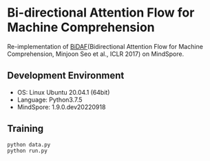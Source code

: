 # Bi-directional Attention Flow for Machine Comprehension

Re-implementation of [BiDAF](https://arxiv.org/abs/1611.01603)(Bidirectional Attention Flow for Machine Comprehension, Minjoon Seo et al., ICLR 2017) on MindSpore.

## Development Environment

- OS: Linux Ubuntu 20.04.1 (64bit)
- Language: Python3.7.5
- MindSpore: 1.9.0.dev20220918

## Training

```shell
python data.py
python run.py
```
